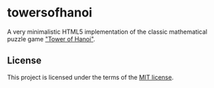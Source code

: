 # towersofhanoi

A very minimalistic HTML5 implementation of the classic mathematical puzzle game ["Tower of Hanoi"](https://en.wikipedia.org/wiki/Tower_of_Hanoi).

## License

This project is licensed under the terms of the [MIT license](https://choosealicense.com/licenses/mit/).
